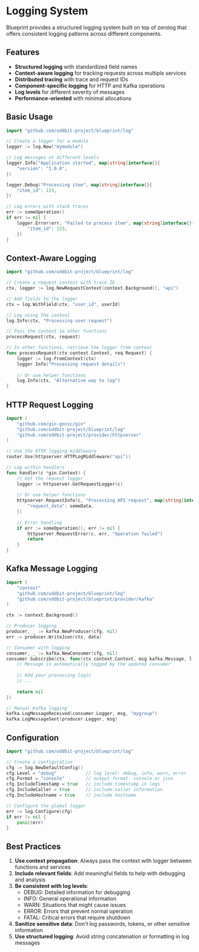 # Logging System

Blueprint provides a structured logging system built on top of zerolog that offers consistent logging patterns across different components.

## Features

- **Structured logging** with standardized field names
- **Context-aware logging** for tracking requests across multiple services
- **Distributed tracing** with trace and request IDs
- **Component-specific logging** for HTTP and Kafka operations
- **Log levels** for different severity of messages
- **Performance-oriented** with minimal allocations

## Basic Usage

```go
import "github.com/oddbit-project/blueprint/log"

// Create a logger for a module
logger := log.New("mymodule")

// Log messages at different levels
logger.Info("Application started", map[string]interface{}{
    "version": "1.0.0",
})

logger.Debug("Processing item", map[string]interface{}{
    "item_id": 123,
})

// Log errors with stack traces
err := someOperation()
if err != nil {
    logger.Error(err, "Failed to process item", map[string]interface{}{
        "item_id": 123,
    })
}
```

## Context-Aware Logging

```go
import "github.com/oddbit-project/blueprint/log"

// Create a request context with trace ID
ctx, logger := log.NewRequestContext(context.Background(), "api")

// Add fields to the logger
ctx = log.WithField(ctx, "user_id", userId)

// Log using the context
log.Info(ctx, "Processing user request")

// Pass the context to other functions
processRequest(ctx, request)

// In other functions, retrieve the logger from context
func processRequest(ctx context.Context, req Request) {
    logger := log.FromContext(ctx)
    logger.Info("Processing request details")
    
    // Or use helper functions
    log.Info(ctx, "Alternative way to log")
}
```

## HTTP Request Logging

```go
import (
    "github.com/gin-gonic/gin"
    "github.com/oddbit-project/blueprint/log"
    "github.com/oddbit-project/provider/httpserver"
)

// Use the HTTP logging middleware
router.Use(httpserver.HTTPLogMiddleware("api"))

// Log within handlers
func handler(c *gin.Context) {
    // Get the request logger
    logger := httpserver.GetRequestLogger(c)
    
    // Or use helper functions
    httpserver.RequestInfo(c, "Processing API request", map[string]interface{}{
        "request_data": someData,
    })
    
    // Error handling
    if err := someOperation(); err != nil {
        httpserver.RequestError(c, err, "Operation failed")
        return
    }
}
```

## Kafka Message Logging

```go
import (
	"context"
    "github.com/oddbit-project/blueprint/log"
    "github.com/oddbit-project/blueprint/provider/kafka"
)

ctx := context.Background()

// Producer logging
producer, _ := kafka.NewProducer(cfg, nil)
err := producer.WriteJson(ctx, data)

// Consumer with logging
consumer, _ := kafka.NewConsumer(cfg, nil)
consumer.Subscribe(ctx, func(ctx context.Context, msg kafka.Message, l *log.Logger) error {
    // Message is automatically logged by the updated consumer
    
    // Add your processing logic
    // ...
    
    return nil
})

// Manual Kafka logging
kafka.LogMessageReceived(consumer.Logger, msg, "mygroup")
kafka.LogMessageSent(producer.Logger, msg)
```

## Configuration

```go
import "github.com/oddbit-project/blueprint/log"

// Create a configuration
cfg := log.NewDefaultConfig()
cfg.Level = "debug"           // log level: debug, info, warn, error
cfg.Format = "console"        // output format: console or json
cfg.IncludeTimestamp = true   // include timestamp in logs
cfg.IncludeCaller = true      // include caller information
cfg.IncludeHostname = true    // include hostname

// Configure the global logger
err := log.Configure(cfg)
if err != nil {
    panic(err)
}
```

## Best Practices

1. **Use context propagation**: Always pass the context with logger between functions and services
2. **Include relevant fields**: Add meaningful fields to help with debugging and analysis
3. **Be consistent with log levels**:
   - DEBUG: Detailed information for debugging
   - INFO: General operational information
   - WARN: Situations that might cause issues
   - ERROR: Errors that prevent normal operation
   - FATAL: Critical errors that require shutdown
4. **Sanitize sensitive data**: Don't log passwords, tokens, or other sensitive information
5. **Use structured logging**: Avoid string concatenation or formatting in log messages